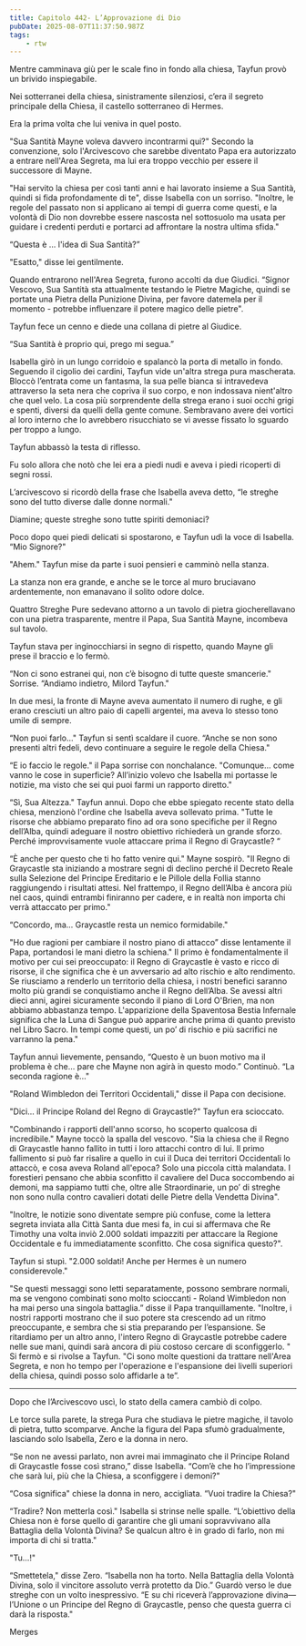 ```yaml
---
title: Capitolo 442- L’Approvazione di Dio
pubDate: 2025-08-07T11:37:50.987Z
tags:
    - rtw
---
```























Mentre camminava giù per le scale fino in fondo alla chiesa, Tayfun provò un brivido inspiegabile.


Nei sotterranei della chiesa, sinistramente silenziosi, c’era il segreto principale della Chiesa, il castello sotterraneo di Hermes.


Era la prima volta che lui veniva in quel posto.


"Sua Santità Mayne voleva davvero incontrarmi qui?" Secondo la convenzione, solo l'Arcivescovo che sarebbe diventato Papa era autorizzato a entrare nell'Area Segreta, ma lui era troppo vecchio per essere il successore di Mayne.


"Hai servito la chiesa per così tanti anni e hai lavorato insieme a Sua Santità, quindi si fida profondamente di te", disse Isabella con un sorriso. "Inoltre, le regole del passato non si applicano ai tempi di guerra come questi, e la volontà di Dio non dovrebbe essere nascosta nel sottosuolo ma usata per guidare i credenti perduti e portarci ad affrontare la nostra ultima sfida."


“Questa è ... l'idea di Sua Santità?”


"Esatto," disse lei gentilmente.


Quando entrarono nell'Area Segreta, furono accolti da due Giudici. “Signor Vescovo, Sua Santità sta attualmente testando le Pietre Magiche, quindi se portate una Pietra della Punizione Divina, per favore datemela per il momento - potrebbe influenzare il potere magico delle pietre".


Tayfun fece un cenno e diede una collana di pietre al Giudice.


“Sua Santità è proprio qui, prego mi segua.”


Isabella girò in un lungo corridoio e spalancò la porta di metallo in fondo. Seguendo il cigolio dei cardini, Tayfun vide un'altra strega pura mascherata. Bloccò l’entrata come un fantasma, la sua pelle bianca si intravedeva attraverso la seta nera che copriva il suo corpo, e non indossava nient'altro che quel velo. La cosa più sorprendente della strega erano i suoi occhi grigi e spenti, diversi da quelli della gente comune. Sembravano avere dei vortici al loro interno che lo avrebbero risucchiato se vi avesse fissato lo sguardo per troppo a lungo.


Tayfun abbassò la testa di riflesso.


Fu solo allora che notò che lei era a piedi nudi e aveva i piedi ricoperti di segni rossi.


L’arcivescovo si ricordò della frase che Isabella aveva detto, “le streghe sono del tutto diverse dalle donne normali."


Diamine; queste streghe sono tutte spiriti demoniaci?


Poco dopo quei piedi delicati si spostarono, e Tayfun udì la voce di Isabella. “Mio Signore?"


"Ahem." Tayfun mise da parte i suoi pensieri e camminò nella stanza.


La stanza non era grande, e anche se le torce al muro bruciavano ardentemente, non emanavano il solito odore dolce.


Quattro Streghe Pure sedevano attorno a un tavolo di pietra giocherellavano con una pietra trasparente, mentre il Papa, Sua Santità Mayne, incombeva sul tavolo.


Tayfun stava per inginocchiarsi in segno di rispetto, quando Mayne gli prese il braccio e lo fermò.


“Non ci sono estranei qui, non c’è bisogno di tutte queste smancerie." Sorrise. “Andiamo indietro, Milord Tayfun."


In due mesi, la fronte di Mayne aveva aumentato il numero di rughe, e gli erano cresciuti un altro paio di capelli argentei, ma aveva lo stesso tono umile di sempre.


“Non puoi farlo..." Tayfun si sentì scaldare il cuore. “Anche se non sono presenti altri fedeli, devo continuare a seguire le regole della Chiesa."


“E io faccio le regole." il Papa sorrise con nonchalance. "Comunque... come vanno le cose in superficie? All’inizio volevo che Isabella mi portasse le notizie, ma visto che sei qui puoi farmi un rapporto diretto."


“Sì, Sua Altezza." Tayfun annuì. Dopo che ebbe spiegato recente stato della chiesa, menzionò l'ordine che Isabella aveva sollevato prima. "Tutte le risorse che abbiamo preparato fino ad ora sono specifiche per il Regno dell’Alba, quindi adeguare il nostro obiettivo richiederà un grande sforzo. Perché improvvisamente vuole attaccare prima il Regno di Graycastle? “


“È anche per questo che ti ho fatto venire qui." Mayne sospirò. "Il Regno di Graycastle sta iniziando a mostrare segni di declino perché il Decreto Reale sulla Selezione del Principe Ereditario e le Pillole della Follia stanno raggiungendo i risultati attesi. Nel frattempo, il Regno dell’Alba è ancora più nel caos, quindi entrambi finiranno per cadere, e in realtà non importa chi verrà attaccato per primo."


“Concordo, ma... Graycastle resta un nemico formidabile."


"Ho due ragioni per cambiare il nostro piano di attacco” disse lentamente il Papa, portandosi le mani dietro la schiena." Il primo è fondamentalmente il motivo per cui sei preoccupato: il Regno di Graycastle è vasto e ricco di risorse, il che significa che è un avversario ad alto rischio e alto rendimento. Se riusciamo a renderlo un territorio della chiesa, i nostri benefici saranno molto più grandi se conquistiamo anche il Regno dell’Alba. Se avessi altri dieci anni, agirei sicuramente secondo il piano di Lord O'Brien, ma non abbiamo abbastanza tempo. L'apparizione della Spaventosa Bestia Infernale significa che la Luna di Sangue può apparire anche prima di quanto previsto nel Libro Sacro. In tempi come questi, un po’ di rischio e più sacrifici ne varranno la pena."


Tayfun annuì lievemente, pensando, “Questo è un buon motivo ma il problema è che… pare che Mayne non agirà in questo modo.” Continuò. “La seconda ragione è…"


"Roland Wimbledon dei Territori Occidentali," disse il Papa con decisione.


"Dici... il Principe Roland del Regno di Graycastle?" Tayfun era scioccato.


"Combinando i rapporti dell'anno scorso, ho scoperto qualcosa di incredibile." Mayne toccò la spalla del vescovo. "Sia la chiesa che il Regno di Graycastle hanno fallito in tutti i loro attacchi contro di lui. Il primo fallimento si può far risalire a quello in cui il Duca dei territori Occidentali lo attaccò, e cosa aveva Roland all'epoca? Solo una piccola città malandata. I forestieri pensano che abbia sconfitto il cavaliere del Duca soccombendo ai demoni, ma sappiamo tutti che, oltre alle Straordinarie, un po’ di streghe non sono nulla contro cavalieri dotati delle Pietre della Vendetta Divina".


"Inoltre, le notizie sono diventate sempre più confuse, come la lettera segreta inviata alla Città Santa due mesi fa, in cui si affermava che Re Timothy una volta inviò 2.000 soldati impazziti per attaccare la Regione Occidentale e fu immediatamente sconfitto. Che cosa significa questo?".


Tayfun si stupì. "2.000 soldati! Anche per Hermes è un numero considerevole."


"Se questi messaggi sono letti separatamente, possono sembrare normali, ma se vengono combinati sono molto scioccanti - Roland Wimbledon non ha mai perso una singola battaglia.” disse il Papa tranquillamente. "Inoltre, i nostri rapporti mostrano che il suo potere sta crescendo ad un ritmo preoccupante, e sembra che si stia preparando per l’espansione. Se ritardiamo per un altro anno, l'intero Regno di Graycastle potrebbe cadere nelle sue mani, quindi sarà ancora di più costoso cercare di sconfiggerlo. " Si fermò e si rivolse a Tayfun. "Ci sono molte questioni da trattare nell'Area Segreta, e non ho tempo per l'operazione e l'espansione dei livelli superiori della chiesa, quindi posso solo affidarle a te”.


*******************


Dopo che l’Arcivescovo uscì, lo stato della camera cambiò di colpo.


Le torce sulla parete, la strega Pura che studiava le pietre magiche, il tavolo di pietra, tutto scomparve. Anche la figura del Papa sfumò gradualmente, lasciando solo Isabella, Zero e la donna in nero.


“Se non ne avessi parlato, non avrei mai immaginato che il Principe Roland di Graycastle fosse così strano,” disse Isabella. “Com’è che ho l’impressione che sarà lui, più che la Chiesa, a sconfiggere i demoni?"


“Cosa significa" chiese la donna in nero, accigliata. “Vuoi tradire la Chiesa?"


“Tradire? Non metterla così." Isabella si strinse nelle spalle. “L’obiettivo della Chiesa non è forse quello di garantire che gli umani sopravvivano alla Battaglia della Volontà Divina? Se qualcun altro è in grado di farlo, non mi importa di chi si tratta."


"Tu…!"


“Smettetela," disse Zero. “Isabella non ha torto. Nella Battaglia della Volontà Divina, solo il vincitore assoluto verrà protetto da Dio.” Guardò verso le due streghe con un volto inespressivo. “E su chi riceverà l’approvazione divina— l’Unione o un Principe del Regno di Graycastle, penso che questa guerra ci darà la risposta."






Merges
























                                


                                



